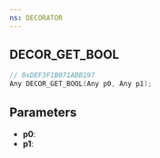 ```yaml
---
ns: DECORATOR
---
```

## DECOR_GET_BOOL

```c
// 0xDEF3F1B071ABB197
Any DECOR_GET_BOOL(Any p0, Any p1);
```

## Parameters
* **p0**:
* **p1**:
